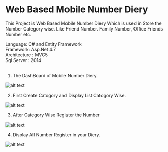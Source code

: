 # Web Based Mobile Number Diery
This Project is Web Based Mobile Number Diery Which is used in Store the Number Category wise. Like Friend Number. Family Number, Office Friends Number etc.

Language: C# and Entity Framework <br>
Framework: Asp.Net 4.7 <br>
Architecture : MVC5   <br>
Sql Server : 2014   
<br>
1. The DashBoard of Mobile Number Diery. 

![alt text](https://github.com/kirankoshtigits/Web-Based-Mobile-Number-Diery/blob/ph-pages/Dashboard.png)   <br>

2. First Create Catogory and Display List Catogory Wise. 

![alt text](https://github.com/kirankoshtigits/Web-Based-Mobile-Number-Diery/blob/ph-pages/Category.png)   <br>

3. After Category Wise Register the Number

![alt text](https://github.com/kirankoshtigits/Web-Based-Mobile-Number-Diery/blob/ph-pages/Regi_Number.png)   <br>

4. Display All Number Register in your Diery.

![alt text](https://github.com/kirankoshtigits/Web-Based-Mobile-Number-Diery/blob/ph-pages/NumberList.png)   
